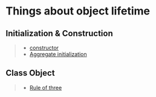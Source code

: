 # Things about object lifetime

## Initialization & Construction

> - [constructor](https://zh.cppreference.com/w/cpp/language/constructor)
> - [Aggregate initialization](https://en.cppreference.com/w/cpp/language/aggregate_initialization)

## Class Object

> - [Rule of three](https://en.cppreference.com/w/cpp/language/rule_of_three)
